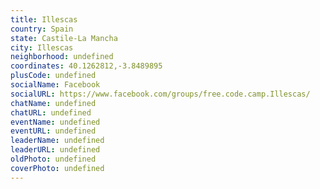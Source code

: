 ```yaml
---
title: Illescas
country: Spain
state: Castile-La Mancha
city: Illescas
neighborhood: undefined
coordinates: 40.1262812,-3.8489895
plusCode: undefined
socialName: Facebook
socialURL: https://www.facebook.com/groups/free.code.camp.Illescas/
chatName: undefined
chatURL: undefined
eventName: undefined
eventURL: undefined
leaderName: undefined
leaderURL: undefined
oldPhoto: undefined
coverPhoto: undefined
---
```

